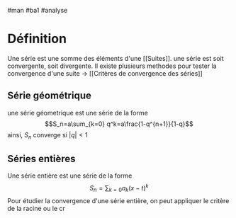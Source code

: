 #man #ba1 #analyse 
# Définition
Une série est une somme des éléments d'une [[Suites]]. une série est soit convergente, soit divergente. Il existe plusieurs methodes pour tester la convergence d'une suite -> [[Critères de convergence des séries]]
## Série géométrique
une série géometrique est une série de la forme
$$S_n=a\sum_{k=0} q^k=a\frac{1-q^{n+1}}{1-q}$$
ainsi, $S_n$ converge si $|q|<1$
## Séries entières
Une série entière est une série de la forme
$$S_n=\sum_{k=0}a_k(x-t)^k$$
Pour étudier la convergence d'une série entière, on peut appliquer le critère de la racine ou le cr